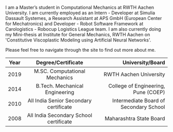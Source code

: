 I am a Master’s student in Computational Mechanics at RWTH Aachen University. I am currently employed as an Intern - Developer at Simulia Dassault Systemes, a Research Assistant at APS GmbH (European Center for Mechatronics) and Developer - Robot Software Framework at Carologistics - Robocup Logistics League team. I am also currently doing my Mini-thesis at Institute for General Mechanics, RWTH Aachen on 'Constitutive Viscoplastic Modeling using Artificial Neural Networks'.

Please feel free to navigate through the site to find out more about me.


| Year| Degree/Certificate | University/Board |
| ------------- |:-------------:| -----:|
| 2019| M.SC. Computational Mechanics | RWTH Aachen University |
| 2014| B.Tech. Mechanical Engineering| College of Engineering, Pune (COEP) |
| 2010| All India Senior Secondary certificate | Intermediate Board of Secondary School|
| 2008| All India Secondary School certificate | Maharashtra State Board |


